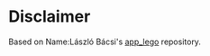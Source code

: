 # Disclaimer

Based on Name:László Bácsi's [app_lego](http://github.com/lackac/app_lego/tree/master) repository.